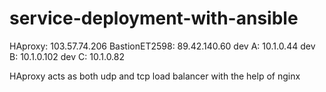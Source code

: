 # service-deployment-with-ansible
HAproxy: 103.57.74.206
BastionET2598: 89.42.140.60
dev A: 10.1.0.44 
dev B: 10.1.0.102
dev C: 10.1.0.82

HAproxy acts as both udp and tcp load balancer with the help of nginx
